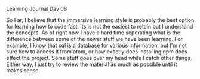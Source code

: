 Learning Journal
Day 08

So Far, I believe that the immersive learning style is probably the best option for learning how to code fast. 
Its is not the easiest to retain but I understand the concepts. As of right now I have a hard time seperating what 
is the difference between some of the newer stuff we have been learning. For example, I know that sql is a database for 
various information, but I'm not sure how to access it from atom, or how exactly does installing npm does effect the project. 
Some stuff goes over my head while I catch other things. Either way, I just try to review the material as much as possible
until it makes sense.
